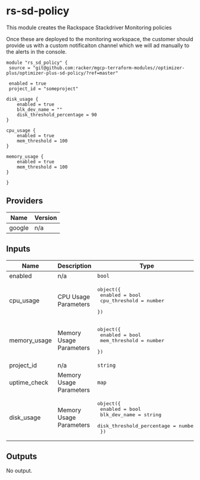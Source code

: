 # rs-sd-policy

This module creates the Rackspace Stackdriver Monitoring policies

Once these are deployed to the monitoring workspace, the customer should provide us with a custom notificaiton channel which we will ad manually to the alerts in the console.

```
module "rs_sd_policy" {
 source = "git@github.com:racker/mgcp-terraform-modules//optimizer-plus/optimizer-plus-sd-policy/?ref=master"

 enabled = true
 project_id = "someproject"

disk_usage {
    enabled = true
    blk_dev_name = ""
    disk_threshold_percentage = 90
}

cpu_usage {
    enabled = true
    mem_threshold = 100
}

memory_usage {
    enabled = true
    mem_threshold = 100
}

}
```

## Providers

| Name | Version |
|------|---------|
| google | n/a |

## Inputs

| Name | Description | Type | Default | Required |
|------|-------------|------|---------|:-----:|
| enabled | n/a | `bool` | `false` | no |
| cpu\_usage | CPU Usage Parameters | <pre>object({<br>    enabled       = bool<br>    cpu_threshold = number<br>  })<br></pre> | <pre>{<br>  "enabled": false,<br>  "cpu_threshold": 100<br>}<br></pre> | no |
| memory\_usage | Memory Usage Parameters | <pre>object({<br>    enabled       = bool<br>    mem_threshold = number<br>  })<br></pre> | <pre>{<br>  "enabled": false,<br>  "mem_threshold": 100<br>}<br></pre> | no |
| project\_id | n/a | `string` | n/a | yes |
| uptime\_check | Memory Usage Parameters | `map` | n/a | yes |
| disk\_usage | Memory Usage Parameters | <pre>object({<br>    enabled                   = bool<br>    blk_dev_name              = string<br>    disk_threshold_percentage = number<br>  })<br></pre> | <pre>{<br>  "blk_dev_name": "null",<br>  "disk_threshold_percentage": 90,<br>  "enabled": false<br>}<br></pre> | no |

## Outputs

No output.
